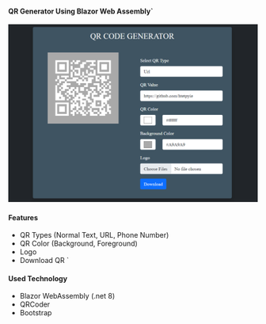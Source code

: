 #### QR Generator Using Blazor Web Assembly`

![img.png](img.png)
#### Features
* QR Types (Normal Text, URL, Phone Number)
* QR Color (Background, Foreground)
* Logo
* Download QR
`
#### Used Technology
* Blazor WebAssembly (.net 8)
* QRCoder
* Bootstrap

